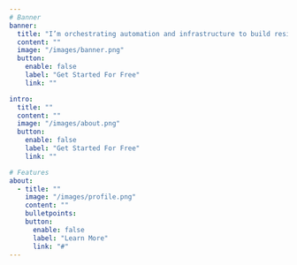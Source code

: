 ```yaml
---
# Banner
banner:
  title: "I’m orchestrating automation and infrastructure to build resilient, scalable platforms as a DevOps and Platform Engineer."
  content: ""
  image: "/images/banner.png"
  button:
    enable: false
    label: "Get Started For Free"
    link: ""

intro:
  title: ""
  content: ""
  image: "/images/about.png"
  button:
    enable: false
    label: "Get Started For Free"
    link: ""

# Features
about:
  - title: ""
    image: "/images/profile.png"
    content: ""
    bulletpoints:
    button:
      enable: false
      label: "Learn More"
      link: "#"
---
```

